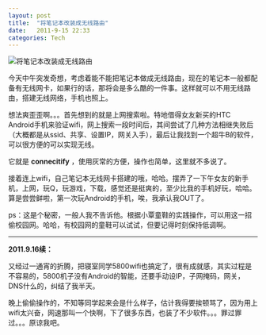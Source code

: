 ```yaml
---
layout: post
title:  "将笔记本改装成无线路由"
date:   2011-9-15 22:33
categories: Tech
---
```


![将笔记本改装成无线路由](http://pic.yupoo.com/mygoare_v/Bn43nMg6/medium.jpg)

今天中午突发奇想，考虑着能不能把笔记本做成无线路由，现在的笔记本一般都配备有无线网卡，如果行的话，那将会是多么酷的一件事。这样就可以不用无线路由，搭建无线网络，手机也照上。

想法爽歪歪啊。。。首先想到的就是上网搜索啦。特地借得女友新买的HTC Android手机来验证wifi，网上搜索一段时间后，其间尝试了几种方法相继失败后（大概都是从ssid、共享、设置IP，网关入手），最后让我找到一个超牛B的软件，可以很方便的可以实现无线。

它就是 **connecitify** ，使用灰常的方便，操作也简单，这里就不多说了。

接着连上wifi，自己笔记本无线网卡搭建的哦，哈哈。摆弄了一下午女友的新手机，上网，玩Q，玩游戏，下载，感觉还是挺爽的，至少比我的手机好玩，哈哈。算是尝尝鲜啦，第一次玩Android的手机，唉，我承认我OUT了。

ps：这是个秘密，一般人我不告诉他。根据小覃童鞋的实践操作，可以用这一招偷校园网。哈哈，有校园网的童鞋可以试试，但要记得时刻保持低调啊。

---

**2011.9.16续：**

又经过一通宵的折腾，把寝室同学5800wifi也搞定了，很有成就感，其实过程是不容易的，5800机子没有Android的智能，还要手动设IP，子网掩码，网关，DNS什么的，纠结了我半天。

晚上偷偷操作的，不知等同学起来会是什么样子，估计我得要挨顿骂了，因为用上wifi太兴奋，网速那叫一个快啊，下了很多东西，也装了不少软件。。。罪过罪过。。。原谅我吧。

